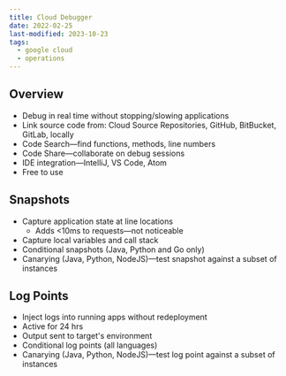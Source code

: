 ```yaml
---
title: Cloud Debugger
date: 2022-02-25
last-modified: 2023-10-23
tags:
  - google cloud
  - operations
---
```


## Overview

- Debug in real time without stopping/slowing applications
- Link source code from: Cloud Source Repositories, GitHub, BitBucket, GitLab, locally
- Code Search—find functions, methods, line numbers
- Code Share—collaborate on debug sessions
- IDE integration—IntelliJ, VS Code, Atom
- Free to use

## Snapshots

- Capture application state at line locations
	- Adds <10ms to requests—not noticeable
- Capture local variables and call stack
- Conditional snapshots (Java, Python and Go only)
- Canarying (Java, Python, NodeJS)—test snapshot against a subset of instances

## Log Points

- Inject logs into running apps without redeployment
- Active for 24 hrs
- Output sent to target's environment
- Conditional log points (all languages)
- Canarying (Java, Python, NodeJS)—test log point against a subset of instances
